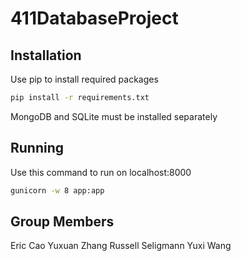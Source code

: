# 411DatabaseProject

## Installation

Use pip to install required packages

```bash
pip install -r requirements.txt
```

MongoDB and SQLite must be installed separately

## Running

Use this command to run on localhost:8000

```bash
gunicorn -w 8 app:app
```

## Group Members

Eric Cao
Yuxuan Zhang
Russell Seligmann
Yuxi Wang
